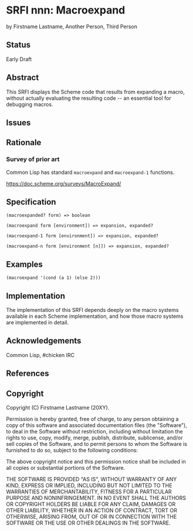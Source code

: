 # SRFI nnn: Macroexpand

by Firstname Lastname, Another Person, Third Person

## Status

Early Draft

## Abstract

This SRFI displays the Scheme code that results from expanding a macro, without actually evaluating the resulting code --
an essential tool for debugging macros.

## Issues

## Rationale

### Survey of prior art

Common Lisp has standard `macroexpand` and `macroexpand-1` functions.

https://doc.scheme.org/surveys/MacroExpand/

## Specification

`(macroexpanded? form) => boolean`

`(macroexpand form [environment]) => expansion, expanded?`

`(macroexpand-1 form [environment]) => expansion, expanded?`

`(macroexpand-n form [environment [n]]) => expansion, expanded?`

## Examples

`(macroexpand '(cond (a 1) (else 2)))`

## Implementation

The implementation of this SRFI depends deeply on the macro systems available in each Scheme implementation, and how those macro systems are implemented in detail.

## Acknowledgements

Common Lisp, #chicken IRC

## References

## Copyright

Copyright (C) Firstname Lastname (20XY).

Permission is hereby granted, free of charge, to any person obtaining
a copy of this software and associated documentation files (the
"Software"), to deal in the Software without restriction, including
without limitation the rights to use, copy, modify, merge, publish,
distribute, sublicense, and/or sell copies of the Software, and to
permit persons to whom the Software is furnished to do so, subject to
the following conditions:

The above copyright notice and this permission notice shall be
included in all copies or substantial portions of the Software.

THE SOFTWARE IS PROVIDED "AS IS", WITHOUT WARRANTY OF ANY KIND,
EXPRESS OR IMPLIED, INCLUDING BUT NOT LIMITED TO THE WARRANTIES OF
MERCHANTABILITY, FITNESS FOR A PARTICULAR PURPOSE AND
NONINFRINGEMENT. IN NO EVENT SHALL THE AUTHORS OR COPYRIGHT HOLDERS BE
LIABLE FOR ANY CLAIM, DAMAGES OR OTHER LIABILITY, WHETHER IN AN ACTION
OF CONTRACT, TORT OR OTHERWISE, ARISING FROM, OUT OF OR IN CONNECTION
WITH THE SOFTWARE OR THE USE OR OTHER DEALINGS IN THE SOFTWARE.
